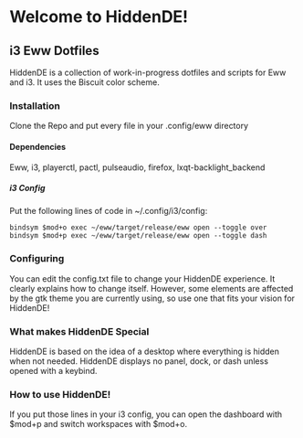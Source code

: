 # Welcome to HiddenDE!
## i3 Eww Dotfiles
HiddenDE is a collection of work-in-progress dotfiles and scripts for Eww and i3. It uses the Biscuit color scheme.

### Installation
Clone the Repo and put every file in your .config/eww directory
#### Dependencies
Eww, i3, playerctl, pactl, pulseaudio, firefox, lxqt-backlight_backend
##### i3 Config
Put the following lines of code in ~/.config/i3/config:
```
bindsym $mod+o exec ~/eww/target/release/eww open --toggle over
bindsym $mod+p exec ~/eww/target/release/eww open --toggle dash
```

### Configuring
You can edit the config.txt file to change your HiddenDE experience. It clearly explains how to change itself.
However, some elements are affected by the gtk theme you are currently using, so use one that fits your vision for HiddenDE!

### What makes HiddenDE Special
HiddenDE is based on the idea of a desktop where everything is hidden when not needed. HiddenDE displays no panel, dock, or dash unless opened with a keybind.
### How to use HiddenDE!
If you put those lines in your i3 config, you can open the dashboard with $mod+p and switch workspaces with $mod+o.
